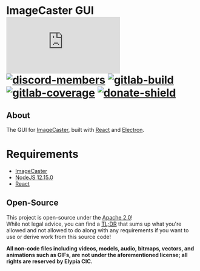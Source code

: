 # ImageCaster GUI [![matrix-members]][matrix] [![discord-members]][discord] [![gitlab-build]][gitlab] [![gitlab-coverage]][gitlab] [![donate-shield]][elypia-donate]
## About
The GUI for [ImageCaster], built with [React] and [Electron].

# Requirements
* [ImageCaster]
* [NodeJS 12.15.0]
* [React]

## Open-Source
This project is open-source under the [Apache 2.0]!  
While not legal advice, you can find a [TL;DR] that sums up what you're
allowed and not allowed to do along with any requirements if you want
to use or derive work from this source code!  

**All non-code files including videos, models, audio, bitmaps, vectors,
and animations such as GIFs, are not under the aforementioned license;
all rights are reserved by Elypia CIC.** 

[matrix]: https://matrix.to/#/+elypia:matrix.org "Matrix Invite"
[discord]: https://discordapp.com/invite/hprGMaM "Discord Invite"
[gitlab]: https://gitlab.com/Elypia/imagecaster-gui/commits/master "Repository on GitLab"
[elypia-donate]: https://elypia.org/donate "Donate to Elypia"
[ImageCaster]: https://gitlab.com/Elypia/imagecaster "ImageCaster on GitLab"
[React]: https://reactjs.org/ "React"
[Electron]: https://www.electronjs.org/ "Electron"
[NodeJS 12.15.0]: https://nodejs.org/en/ "NodeJS"
[Apache 2.0]: https://www.apache.org/licenses/LICENSE-2.0 "Apache 2.0 License"
[TL;DR]: https://tldrlegal.com/license/apache-license-2.0-(apache-2.0) "TL;DR of Apache 2.0"

[matrix-members]: https://img.shields.io/matrix/elypia-general:matrix.org?logo=matrix "Matrix Shield"
[discord-members]: https://discordapp.com/api/guilds/184657525990359041/widget.png "Discord Shield"
[gitlab-build]: https://gitlab.com/Elypia/imagecaster-gui/badges/master/pipeline.svg "GitLab Build Shield"
[gitlab-coverage]: https://gitlab.com/Elypia/imagecaster-gui/badges/master/coverage.svg "GitLab Coverage Shield"
[donate-shield]: https://img.shields.io/badge/Elypia-Donate-blueviolet "Donate Shield"
